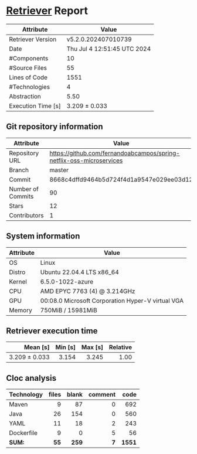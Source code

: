 # [Retriever](https://github.com/PalladioSimulator/Palladio-ReverseEngineering-Retriever) Report
| Attribute          | Value |
| ------------------ | ----- |
| Retriever Version  | v5.2.0.202407010739 |
| Date               | Thu Jul  4 12:51:45 UTC 2024 |
| #Components        | 10 |
| #Source Files      | 55 |
| Lines of Code      | 1551 |
| #Technologies      | 4 |
| Abstraction        | 5.50 |
| Execution Time [s] | 3.209 ± 0.033  |

## Git repository information
|      Attribute    | Value |
| ----------------- | ----- |
| Repository URL    | https://github.com/fernandoabcampos/spring-netflix-oss-microservices |
| Branch            | master |
| Commit            | 8668c4dffd9464b5d724f4d1a9547e029ee03d12 |
| Number of Commits | 90 |
| Stars             | 12 |
| Contributors      | 1 |


## System information
| Attribute | Value |
| --------- | ----- |
| OS | Linux  |
| Distro | Ubuntu 22.04.4 LTS x86_64  |
| Kernel | 6.5.0-1022-azure  |
| CPU | AMD EPYC 7763 (4) @ 3.214GHz  |
| GPU | 00:08.0 Microsoft Corporation Hyper-V virtual VGA  |
| Memory | 750MiB / 15981MiB  |

## Retriever execution time
| Mean [s] | Min [s] | Max [s] | Relative |
|---:|---:|---:|---:|
| 3.209 ± 0.033 | 3.154 | 3.245 | 1.00 |

## Cloc analysis

<!-- github.com/AlDanial/cloc v 1.90  T=0.07 s (819.9 files/s, 32686.1 lines/s) -->

|Technology|files|blank|comment|code|
|:-------|-------:|-------:|-------:|-------:|
|Maven|9|87|0|692|
|Java|26|154|0|560|
|YAML|11|18|2|243|
|Dockerfile|9|0|5|56|
|**SUM:**|**55**|**259**|**7**|**1551**|
